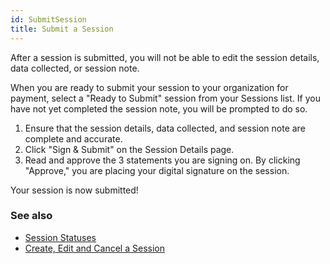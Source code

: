 ```yaml
---
id: SubmitSession
title: Submit a Session
---
```


After a session is submitted, you will not be able to edit the session details, data collected, or session note.

When you are ready to submit your session to your organization for payment, select a "Ready to Submit" session from your Sessions list. If you have not yet completed the session note, you will be prompted to do so.

1. Ensure that the session details, data collected, and session note are complete and accurate.
2. Click "Sign & Submit" on the Session Details page.
3. Read and approve the 3 statements you are signing on. By clicking "Approve," you are placing your digital signature on the session.

Your session is now submitted!


### See also
- [Session Statuses](Session/SessionStatuses.md)
- [Create, Edit and Cancel a Session](Session/CreateEditCancelSession.md)